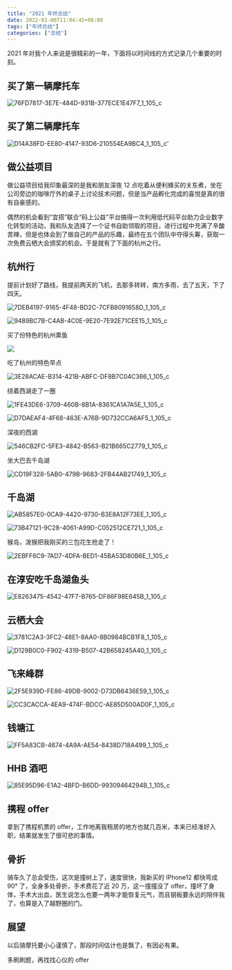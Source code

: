 ```yaml
---
title: "2021 年终总结"
date: 2022-01-06T11:04:45+08:00
tags: ["年终总结"]
categories: ["总结"]
---
```


2021 年对我个人来说是很精彩的一年，下面将以时间线的方式记录几个重要的时刻。

## 买了第一辆摩托车

![76FD7817-3E7E-484D-931B-377ECE1E47F7_1_105_c](https://ahian-blog.oss-cn-beijing.aliyuncs.com/images/2022-01-06-030840.jpg)

## 买了第二辆摩托车

![D14A38FD-EE80-4147-93D6-210554EA9BC4_1_105_c](https://ahian-blog.oss-cn-beijing.aliyuncs.com/images/2022-01-06-031359.jpg)’

## 做公益项目

做公益项目给我印象最深的是我和朋友深夜 12 点吃着从便利蜂买的关东煮，坐在公司旁边的咖啡厅外的桌子上讨论技术问题，但是当产品孵化完成的喜悦是真的很有自豪感的。

偶然的机会看到“宜搭”联合“码上公益”平台搞得一次利用低代码平台助力企业数字化转型的活动，我和队友选择了一个证书自助领取的项目，进行过程中充满了辛酸苦辣，但是也体会到了做自己的产品的乐趣，最终在五个团队中夺得头筹，获取一次免费云栖大会颁奖的机会。于是就有了下面的杭州之行。

## 杭州行

提前计划好了路线，我提前两天的飞机，去那多转转，南方多雨，去了五天，下了四天。

![7DEB4197-9165-4F48-BD2C-7CFB8091658D_1_105_c](https://ahian-blog.oss-cn-beijing.aliyuncs.com/images/2022-01-06-033008.jpg)

![9489BC7B-C4AB-4C0E-9E20-7E92E71CEE15_1_105_c](https://ahian-blog.oss-cn-beijing.aliyuncs.com/images/2022-01-06-033026.jpg)

买了份特色的杭州熏鱼

![](https://ahian-blog.oss-cn-beijing.aliyuncs.com/images/2022-01-07-041035.jpg)





吃了杭州的特色早点

![3E28ACAE-B314-421B-ABFC-DF8B7C04C366_1_105_c](https://ahian-blog.oss-cn-beijing.aliyuncs.com/images/2022-01-06-042053.jpg)

绕着西湖走了一圈

![1FE43DE6-3709-460B-8B1A-8361CA1A7A5E_1_105_c](https://ahian-blog.oss-cn-beijing.aliyuncs.com/images/2022-01-06-033541.jpg)

![D7DAEAF4-4F68-463E-A76B-9D732CCA6AF5_1_105_c](https://ahian-blog.oss-cn-beijing.aliyuncs.com/images/2022-01-06-033639.jpg)

深夜的西湖

![546CB2FC-5FE3-4842-B563-B21B665C2779_1_105_c](https://ahian-blog.oss-cn-beijing.aliyuncs.com/images/2022-01-06-033738.jpg)

坐大巴去千岛湖

![CD19F328-5AB0-479B-9683-2FB44AB21749_1_105_c](https://ahian-blog.oss-cn-beijing.aliyuncs.com/images/2022-01-06-033831.jpg)

## 千岛湖

![AB5857E0-0CA9-4420-9730-B3E8A12F73EE_1_105_c](https://ahian-blog.oss-cn-beijing.aliyuncs.com/images/2022-01-06-033908.jpg)

![73B47121-9C28-4061-A99D-C052512CE721_1_105_c](https://ahian-blog.oss-cn-beijing.aliyuncs.com/images/2022-01-06-033926.jpg)

猴岛，泼猴把我刚买的三包花生抢走了！

![2EBFF6C9-7AD7-4DFA-BED1-45BA53D80B6E_1_105_c](https://ahian-blog.oss-cn-beijing.aliyuncs.com/images/2022-01-06-034052.jpg)

## 在淳安吃千岛湖鱼头

![E8263475-4542-47F7-B765-DF86F98E645B_1_105_c](https://ahian-blog.oss-cn-beijing.aliyuncs.com/images/2022-01-06-034301.jpg)

## 云栖大会

![3781C2A3-3FC2-48E1-8AA0-8B0984BCB1F8_1_105_c](https://ahian-blog.oss-cn-beijing.aliyuncs.com/images/2022-01-06-034428.jpg)

![D129B0C0-F902-4319-B507-42B658245A40_1_105_c](https://ahian-blog.oss-cn-beijing.aliyuncs.com/images/2022-01-06-034451.jpg)

## 飞来峰群

![2F5E939D-FE86-49DB-9002-D73DB6436E59_1_105_c](https://ahian-blog.oss-cn-beijing.aliyuncs.com/images/2022-01-06-034623.jpg)

![CC3CACCA-4EA9-474F-BDCC-AE85D500AD0F_1_105_c](https://ahian-blog.oss-cn-beijing.aliyuncs.com/images/2022-01-06-034650.jpg)

## 钱塘江

![FF5A83CB-4674-4A9A-AE54-8438D718A499_1_105_c](https://ahian-blog.oss-cn-beijing.aliyuncs.com/images/2022-01-06-034803.jpg)

## HHB 酒吧 

![85E95D96-E1A2-4BFD-B6DD-99309464294B_1_105_c](https://ahian-blog.oss-cn-beijing.aliyuncs.com/images/2022-01-06-034911.jpg)

## 携程 offer

拿到了携程机票的 offer，工作地离我租房的地方也就几百米，本来已经准好入职，结果就发生了很可悲的事情。

## 骨折

骑车久了总会受伤，这次是撞树上了，速度很快，我新买的 IPhone12 都快弯成 90° 了，全身多处骨折，手术费花了近 20 万，这一撞撞没了 offer，撞坏了身体，手术大出血，医生说怎么也要一两年才能恢复元气，而且钢板要永远的陪伴我了，也算是入了越野圈的门。

## 展望

以后骑摩托要小心谨慎了，那段时间估计也是飘了，有因必有果。

多刷刷题，再找找心仪的 offer



